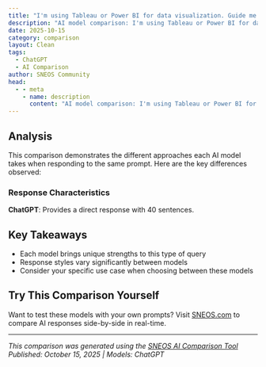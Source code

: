 ```yaml
---
title: "I'm using Tableau or Power BI for data visualization. Guide me: 1) Connect to data sources"
description: "AI model comparison: I'm using Tableau or Power BI for data visualization. Guide me: 1) Connect to data sources..."
date: 2025-10-15
category: comparison
layout: Clean
tags:
  - ChatGPT
  - AI Comparison
author: SNEOS Community
head:
  - - meta
    - name: description
      content: "AI model comparison: I'm using Tableau or Power BI for data visualization. Guide me: 1) Connect to data sources..."
---
```


<ChatComparison
  title="I'm using Tableau or Power BI for data visualization. Guide me: 1) Connect to data sources"
  prompt="I'm using Tableau or Power BI for data visualization. Guide me: 1) Connect to data sources"
  :responses='{"ChatGPT": "Connecting to data sources in Tableau and Power BI is essential for creating visualizations. Here\u2019s a step-by-step guide for both tools:\n\n### Tableau\n\n1. **Open Tableau**: Launch the Tableau application on your computer.\n  \n2. **Start a New Project**: Click on \u0022File\u0022 \u003E \u0022New\u0022 to start a new project.\n\n3. **Connect to Data**: \n    - On the Tableau start page, you will see options for connecting to various data sources. \n    - Under the \u0022Connect\u0022 pane, choose the type of database or file you wish to connect to. You can select from:\n        - **File**: Excel, Text file, JSON, PDF, etc.\n        - **Server**: SQL Server, MySQL, Oracle, etc.\n        - **Online Services**: Google Analytics, Salesforce, etc.\n    \n4. **Select the Data Source**:\n    - For files, browse and select the file you want to connect to.\n    - For servers, you might need to enter the server name, database name, and authentication details (username, password).\n\n5. **Load Data**:\n    - Once connected, you\u2019ll see the data source screen where you can preview and modify your data.\n    - Drag the relevant tables to the canvas to create a data model (if necessary).\n    - Click on \u0022Sheet\u0022 to start creating your visualizations with the connected data.\n\n### Power BI\n\n1. **Open Power BI Desktop**: Launch the Power BI Desktop application.\n\n2. **Get Data**: \n    - On the Home ribbon, click on the \u0022Get Data\u0022 dropdown.\n    \n3. **Select Data Source**: \n    - Choose from available data source options such as:\n        - **File**: Excel, CSV, Text, etc.\n        - **Database**: SQL Server, Access, MySQL, etc.\n        - **Online Services**: SharePoint, Google Analytics, Dataverse, etc.\n        - **More**: If your data source is not visible, you can click on \u0022More\u0022 to see a broader list of options.\n\n4. **Connect to Data**:\n    - Upon selecting a data source, you will be prompted to browse and select a file or enter the connection details (like server name, database credentials for databases).\n    \n5. **Load Data**:\n    - Once the connection is established, you can either load the data directly or transform it using Power Query.\n    - Click \u0022Load\u0022 to bring the data into Power BI.\n  \n6. **Model the Data**:\n    - Once loaded, you can see the data in the \u0022Fields\u0022 pane on the right side.\n    - You can start creating reports by dragging fields into the report canvas.\n\n### General Tips:\n- Ensure that your data sources are properly formatted for easy visualization.\n- Always check for any connection prerequisites (like drivers for databases) before connecting.\n- Use data transformation tools within Tableau (Data Interpreter, calculated fields) and Power BI (Power Query Editor) for pre-processing any data as needed before visualization.\n\nWith this information, you should be able to connect to various data sources in either Tableau or Power BI successfully. Let me know if you need further assistance!"}' published-date="{DateTime.UtcNow:HH:mm}"
/>

## Analysis

This comparison demonstrates the different approaches each AI model takes when responding to the same prompt. Here are the key differences observed:

### Response Characteristics

**ChatGPT**: Provides a direct response with 40 sentences. 

## Key Takeaways

- Each model brings unique strengths to this type of query
- Response styles vary significantly between models
- Consider your specific use case when choosing between these models

## Try This Comparison Yourself

Want to test these models with your own prompts? Visit [SNEOS.com](https://sneos.com) to compare AI responses side-by-side in real-time.

---

*This comparison was generated using the [SNEOS AI Comparison Tool](https://sneos.com)*
*Published: October 15, 2025 | Models: ChatGPT*

